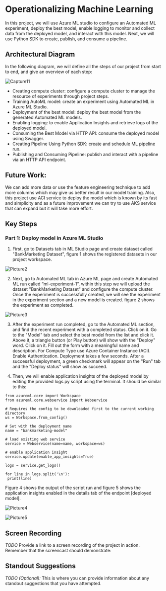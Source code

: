 # Operationalizing Machine Learning

  In this project, we will use Azure ML studio to configure an Automated ML experiment, deploy the best model, enable logging to monitor and collect data from the deployed model, and interact with this model. Next, we will use Python SDK to create, publish, and consume a pipeline.


## Architectural Diagram

In the following diagram, we will define all the steps of our project from start to end, and give an overview of each step: 

![Capture11](https://user-images.githubusercontent.com/52258731/103152216-d50d0980-4796-11eb-8e89-d7554df934e0.JPG)

-	Creating compute cluster: configure a compute cluster to manage the resource of experiments through project steps. 
-	Training AutoML model: create an experiment using Automated ML in Azure ML Studio. 
-	Deployment of the best model: deploy the best model from the generated Automated ML models.
-	Enabling logging: to enable Application Insights and retrieve logs of the deployed model.
-	Consuming the Best Model via HTTP API: consume the deployed model using Swagger.
-	Creating Pipeline Using Python SDK: create and schedule ML pipeline run. 
-	Publishing and Consuming Pipeline: publish and interact with a pipeline via an HTTP API endpoint.

## Future Work:

  We can add more data or use the feature engineering technique to add more columns which may give us better result in our model training. Also, this project use ACI service to deploy the model which is known by its fast and simplicity and as a future improvement we can try to use AKS service that can expand but it will take more effort.

## Key Steps
   ### Part 1: Deploy model in Azure ML Studio 
   1. First, go to Datasets tab in ML Studio page and create dataset called "BankMarketing Dataset", figure 1 shows the registered datasets in our project workspace.
   
   ![Picture2](https://user-images.githubusercontent.com/52258731/103155518-bd8f4a00-47b1-11eb-9456-6441f11f4d8c.png)
   
   2. Next, go to Automated ML tab in Azure ML page and create Automated ML run called “ml-experiment-1”, within this step we will upload the dataset "BankMarketing Dataset" and configure the compute cluster. Once the experiment is successfully created, we will see the experiment in the experiment section and a new model is created. figure 2 shows the experiment as completed.  
   
   ![Picture3](https://user-images.githubusercontent.com/52258731/103155623-8c634980-47b2-11eb-9c8d-8a4b07f02eb3.png)
   
   3. After the experiment run completed, go to the Automated ML section, and find the recent experiment with a completed status. Click on it. Go to the "Model" tab and select the best model from the list and click it. Above it, a triangle button (or Play button) will show with the "Deploy" word. Click on it. Fill out the form with a meaningful name and description. For Compute Type use Azure Container Instance (ACI). Enable Authentication. Deployment takes a few seconds. After a successful deployment, a green checkmark will appear on the "Run" tab and the "Deploy status" will show as succeed.
   
   4. Then, we will enable application insights of the deployed model by editing the provided logs.py script using the terminal. It should be similar to this:
   
   
   ```
   from azureml.core import Workspace
from azureml.core.webservice import Webservice

# Requires the config to be downloaded first to the current working directory
ws = Workspace.from_config()

# Set with the deployment name
name = "bankmarketing-model"

# load existing web service
service = Webservice(name=name, workspace=ws)

# enable application insight
service.update(enable_app_insights=True)

logs = service.get_logs()

for line in logs.split('\n'):
    print(line)
 ```  
 Figure 4 shows the output of the script run and figure 5 shows the application insights enabled in the details tab of the endpoint [deployed model].
 
   ![Picture4](https://user-images.githubusercontent.com/52258731/103155715-3e9b1100-47b3-11eb-96ff-51db326ac5c2.png)
   
   ![Picture5](https://user-images.githubusercontent.com/52258731/103155777-c719b180-47b3-11eb-881f-40feab7ad92e.png)

 
## Screen Recording
*TODO* Provide a link to a screen recording of the project in action. Remember that the screencast should demonstrate:

## Standout Suggestions
*TODO (Optional):* This is where you can provide information about any standout suggestions that you have attempted.
